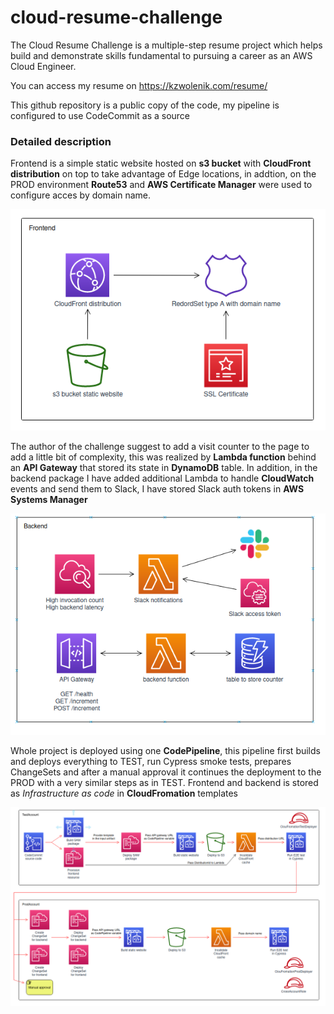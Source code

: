 # cloud-resume-challenge

The Cloud Resume Challenge is a multiple-step resume project which helps 
build and demonstrate skills fundamental to pursuing a career as an AWS Cloud Engineer.

You can access my resume on https://kzwolenik.com/resume/

This github repository is a public copy of the code, my pipeline is configured to use CodeCommit as a source

### Detailed description

Frontend is a simple static website hosted on **s3 bucket** with **CloudFront distribution** 
on top to take advantage of Edge locations, in addtion, on the PROD environment **Route53** 
and **AWS Certificate Manager** were used to configure acces by domain name.

![Frontend diagram](images/frontend_diagram.png)

The author of the challenge suggest to add a visit counter to the page to add a little bit 
of complexity, this was realized by **Lambda function** behind an **API Gateway** that 
stored its state in **DynamoDB** table. In addition, in the backend package I have added
additional Lambda to handle **CloudWatch** events and send them to Slack, I have stored
Slack auth tokens in **AWS Systems Manager**

![Backend diagram](images/backend_diagram.png)

Whole project is deployed using one **CodePipeline**, this pipeline first builds and 
deploys everything to TEST, run Cypress smoke tests, prepares ChangeSets and after a 
manual approval it continues the deployment to the PROD with a very similar steps 
as in TEST. Frontend and backend is stored as *Infrastructure as code* in **CloudFromation** 
templates

![Pipeline](images/pipeline_diagram.png)
